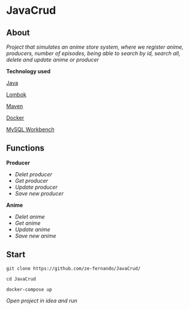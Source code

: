 # JavaCrud

## About
*Project that simulates an anime store system, where we register anime, producers, number of episodes, being able to search by id, search all, delete and update anime or producer* <br>
 
**Technology used**

[Java](https://www.oracle.com/br/java/technologies/downloads/)

[Lombok](https://projectlombok.org/download)

[Maven](https://maven.apache.org/download.cgi)

[Docker](https://docs.docker.com/desktop/install/windows-install/)

[MySQL Workbench](https://www.mysql.com/products/workbench/)

## Functions

**Producer**

* *Delet producer* 
* *Get producer*
* *Update producer*
* *Save new producer*


**Anime**
* *Delet anime*
* *Get anime*
* *Update anime*
* *Save new anime*


## Start

`git clone https://github.com/ze-fernando/JavaCrud/`

`cd JavaCrud`

`docker-compose up`

*Open project in idea and run*
